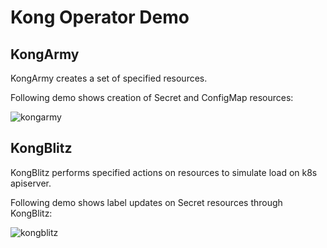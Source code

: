 # Kong Operator Demo

## KongArmy

KongArmy creates a set of specified resources.

Following demo shows creation of Secret and ConfigMap resources:

![kongarmy](https://user-images.githubusercontent.com/9839757/89182915-77b4b980-d564-11ea-81e2-f3ea0cfa36dc.gif)

## KongBlitz

KongBlitz performs specified actions on resources to simulate load on k8s apiserver.

Following demo shows label updates on Secret resources through KongBlitz:

![kongblitz](https://user-images.githubusercontent.com/9839757/89182943-813e2180-d564-11ea-8ecb-e076df8bb6f2.gif)
